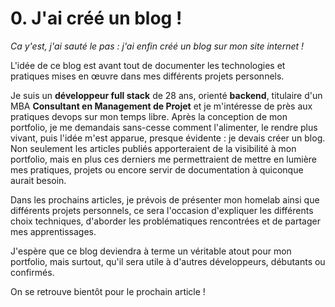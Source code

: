 # 0. J'ai créé un blog !
_Ca y'est, j'ai sauté le pas : j'ai enfin créé un blog sur mon site internet !_

L'idée de ce blog est avant tout de documenter les technologies et pratiques mises en œuvre dans mes différents projets personnels. 

Je suis un **développeur full stack** de 28 ans, orienté **backend**, titulaire d'un MBA **Consultant en Management de Projet** et je m'intéresse de près aux pratiques devops sur mon temps libre. Après la conception de mon portfolio, je me demandais sans-cesse comment l'alimenter, le rendre plus vivant, puis l'idée m'est apparue, presque évidente : je devais créer un blog. Non seulement les articles publiés apporteraient de la visibilité à mon portfolio, mais en plus ces derniers me permettraient de mettre en lumière mes pratiques, projets ou encore servir de documentation à quiconque aurait besoin.

Dans les prochains articles, je prévois de présenter mon homelab ainsi que différents projets personnels, ce sera l'occasion d'expliquer les différents choix techniques, d'aborder les problématiques rencontrées et de partager mes apprentissages. 

J'espère que ce blog deviendra à terme un véritable atout pour mon portfolio, mais surtout, qu'il sera utile à d'autres développeurs, débutants ou confirmés. 


On se retrouve bientôt pour le prochain article !
